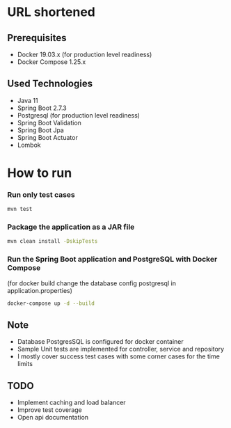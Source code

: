 # URL shortened


## Prerequisites

* Docker 19.03.x (for production level readiness)
* Docker Compose 1.25.x

## Used Technologies
* Java 11
* Spring Boot 2.7.3
* Postgresql (for production level readiness)
* Spring Boot Validation
* Spring Boot Jpa
* Spring Boot Actuator
* Lombok


# How to run

### Run only test cases 

```sh
mvn test
```

### Package the application as a JAR file

```sh
mvn clean install -DskipTests
```

### Run the Spring Boot application and PostgreSQL with Docker Compose
(for docker build change the database config postgresql in application.properties)

```sh
docker-compose up -d --build
```

## Note
* Database PostgresSQL is configured for docker container
* Sample Unit tests are implemented for controller, service and repository
* I mostly cover success test cases with some corner cases for the time limits

## TODO
* Implement caching and load balancer
* Improve test coverage
* Open api documentation



